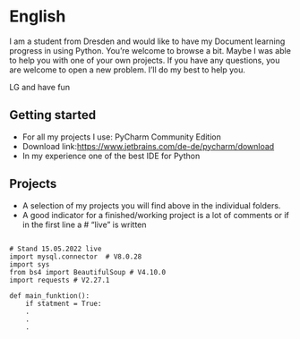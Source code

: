 # English
I am a student from Dresden and would like to have my 
Document learning progress in using Python. You’re welcome to browse a bit. Maybe I was able to help you with one of your own projects.
If you have any questions, you are welcome to open a new problem. I’ll do my best to help you.

LG and have fun

Getting started
---------------

- For all my projects I use: PyCharm Community Edition
- Download link:https://www.jetbrains.com/de-de/pycharm/download
- In my experience one of the best IDE for Python

Projects
---------------
- A selection of my projects you will find above in the individual folders.
- A good indicator for a finished/working project is a lot of comments or if in the 
first line a # “live” is written
```shell

# Stand 15.05.2022 live
import mysql.connector  # V8.0.28
import sys
from bs4 import BeautifulSoup # V4.10.0
import requests # V2.27.1

def main_funktion():
    if statment = True:
    .
    .
    .
```
